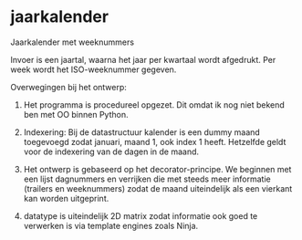 # jaarkalender
Jaarkalender met weeknummers

Invoer is een jaartal, waarna het jaar per kwartaal wordt afgedrukt. Per week wordt het ISO-weeknummer gegeven.

Overwegingen bij het ontwerp:
1. Het programma is procedureel opgezet. Dit omdat ik nog niet bekend ben met OO binnen Python.

2. Indexering: Bij de datastructuur kalender is een dummy maand toegevoegd zodat januari, maand 1, ook index 1 heeft. Hetzelfde geldt voor de indexering van de dagen in de maand.

3. Het ontwerp is gebaseerd op het decorator-principe. We beginnen met een lijst dagnummers en verrijken die met steeds meer informatie (trailers en weeknummers) zodat de maand uiteindelijk als een vierkant kan worden uitgeprint.

4. datatype is uiteindelijk 2D matrix zodat informatie ook goed te verwerken is via template engines zoals Ninja.



